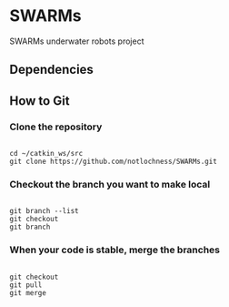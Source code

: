 # SWARMs

SWARMs underwater robots project

## Dependencies

## How to Git

### Clone the repository

<pre><code>
cd ~/catkin_ws/src
git clone https://github.com/notlochness/SWARMs.git
</code></pre>

### Checkout the branch you want to make local

<pre><code>
git branch --list
git checkout <branch>
git branch <new-branch>
</pre></code>

### When your code is stable, merge the branches

<pre><code>
git checkout <branch>
git pull
git merge <local-branch>
</pre></code>
